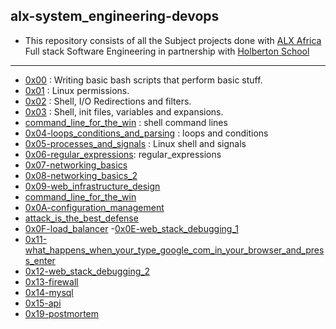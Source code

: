 ## alx-system_engineering-devops

- This repository consists of all the Subject projects done with [ALX Africa](https://www.alxafrica.com/) Full stack Software Engineering in partnership with [Holberton School](https://www.holbertonschool.com/)

---

- [0x00](./0x00-shell_basics) : Writing basic bash scripts that perform basic stuff.
- [0x01](./0x01-shell_permissions) : Linux permissions.
- [0x02](./0x02-shell_redirections) : Shell, I/O Redirections and filters.
- [0x03](./0x03-shell_variables_expansions) : Shell, init files, variables and expansions.
- [command_line_for_the_win](./command_line_for_the_win) : shell command lines
- [0x04-loops_conditions_and_parsing](./0x04-loops_conditions_and_parsing) : loops and conditions
- [0x05-processes_and_signals](./0x05-processes_and_signals) : Linux shell and signals
- [0x06-regular_expressions](./0x06-regular_expressions): regular_expressions
- [0x07-networking_basics](./0x07-networking_basics)
- [0x08-networking_basics_2](./0x08-networking_basics_2)
- [0x09-web_infrastructure_design](./0x09-web_infrastructure_design)
- [command_line_for_the_win](./command_line_for_the_win)
- [0x0A-configuration_management](./0x0A-configuration_management)
- [attack_is_the_best_defense](./attack_is_the_best_defense)
- [0x0F-load_balancer](./0x0F-load_balancer)
-[0x0E-web_stack_debugging_1](./0x0E-web_stack_debugging_1)
- [0x11-what_happens_when_your_type_google_com_in_your_browser_and_press_enter](./0x11-what_happens_when_your_type_google_com_in_your_browser_and_press_enter)
- [0x12-web_stack_debugging_2](./0x12-web_stack_debugging_2)
- [0x13-firewall](./0x13-firewall)
- [0x14-mysql](./0x14-mysql)
- [0x15-api](./0x15-api)
- [0x19-postmortem](./0x19-postmortem)
